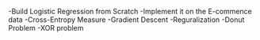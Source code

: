 -Build Logistic Regression from Scratch
-Implement it on the E-commence data
-Cross-Entropy Measure
-Gradient Descent
-Reguralization
-Donut Problem
-XOR problem
